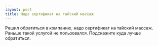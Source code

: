 ```yaml
---
layout: post 
title: Надо сертификат на тайский массаж 
--- 
```

Решил обратиться в компанию, надо сертификат на тайский массаж. Раньше такой услугой не пользовался. Подскажите куда лучше обратиться.
